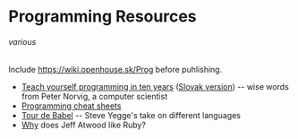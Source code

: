 # Programming Resources
###### various

Include <https://wiki.openhouse.sk/Prog> before puhlishing.

* [Teach yourself programming in ten years](http://norvig.com/21-days.html) ([Slovak version](http://www.efton.sk/sk/learn_programming_in_10_years.html)) -- wise words from Peter Norvig, a computer scientist
* [Programming cheat sheets](http://overapi.com)
* [Tour de Babel](https://sites.google.com/site/steveyegge2/tour-de-babel) -- Steve Yegge's take on different languages
* [Why](http://www.codinghorror.com/blog/2013/03/why-ruby.html) does Jeff Atwood like Ruby?
